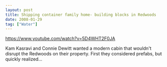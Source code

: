 ```yaml
---
layout: post
title: Shipping container family home- building blocks in Redwoods
date: 2008-01-29
tag: ["Water"]
---
```


https://www.youtube.com/watch?v=5D4WHT2F0JA  

Kam Kasravi and Connie Dewitt wanted a modern cabin that wouldn't disrupt the Redwoods on their property. First they considered prefabs, but quickly realized...